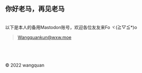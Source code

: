 ## 你好老马，再见老马  
&emsp;   
以下是本人的备用Mastodon账号，欢迎各位友友来Fo ヾ(≧▽≦*)o  
> Wangquankun@wxw.moe  
> 
## &emsp;   
© 2022 wangquan
